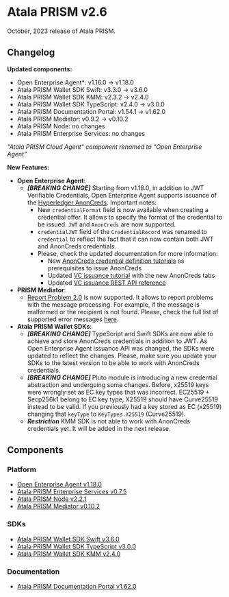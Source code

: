 # Atala PRISM v2.6

October, 2023 release of Atala PRISM.

## Changelog

**Updated components:**

- Open Enterprise Agent*: v1.16.0 -> v1.18.0
- Atala PRISM Wallet SDK Swift: v3.3.0 -> v3.6.0
- Atala PRISM Wallet SDK KMM: v2.3.2 -> v2.4.0
- Atala PRISM Wallet SDK TypeScript: v2.4.0 -> v3.0.0
- Atala PRISM Documentation Portal: v1.54.1 -> v1.62.0
- Atala PRISM Mediator: v0.9.2 -> v0.10.2
- Atala PRISM Node: no changes
- Atala PRISM Enterprise Services: no changes

*"Atala PRISM Cloud Agent" component renamed to "Open Enterprise Agent"*

**New Features:**

- **Open Enterprise Agent**:
  - ***[BREAKING CHANGE]*** Starting from v1.18.0, in addition to JWT Verifiable Credentials, Open Enterprise Agent supports issuance of the [Hyperledger AnonCreds](https://hyperledger.github.io/anoncreds-spec/). Important notes:
    - New `credentialFormat` field is now available when creating a credential offer. It allows to specify the format of the credential to be issued. `JWT` and `AnonCreds` are now supported.
    - `credentialJWT` field of the `CredentialRecord` was renamed to `credential` to reflect the fact that it can now contain both JWT and AnonCreds credentials.
    - Please, check the updated documentation for more information:
      * New [AnonCreds credential definition tutorials](https://docs.atalaprism.io/tutorials/category/credential-definition) as prerequisites to issue AnonCreds
      * Updated [VC issuance tutorial](https://staging-docs.atalaprism.io/tutorials/credentials/issue) with the new AnonCreds tabs
      * Updated [VC issuance REST API reference](https://staging-docs.atalaprism.io/agent-api/#tag/Issue-Credentials-Protocol/operation/createCredentialOffer)
- **PRISM Mediator**:
  - [Report Problem 2.0](https://didcomm.org/report-problem/2.0/) is now supported. It allows to report problems with the message processing. For example, if the message is malformed or the recipient is not found. Please, check the full list of supported error messages [here](https://github.com/input-output-hk/atala-prism-mediator/blob/main/Mediator-Error_Handling.md).
- **Atala PRISM Wallet SDKs**:
  - ***[BREAKING CHANGE]*** TypeScript and Swift SDKs are now able to achieve and store AnonCreds credentials in addition to JWT. As Open Enterprise Agent issuance API was changed, the SDKs were updated to reflect the changes. Please, make sure you update your SDKs to the latest version to be able to work with AnonCreds credentials.
  - ***[BREAKING CHANGE]*** Pluto module is introducing a new credential abstraction and undergoing some changes. Before, x25519 keys were wrongly set as EC key types that was incorrect. EC25519 + Secp256k1 belong to EC key type, X25519 should have Curve25519 instead to be valid. If you previously had a key stored as EC (x25519) changing that `keyType` to `KeyTypes.X25519` (Curve25519).
  - ***Restriction*** KMM SDK is not able to work with AnonCreds credentials yet. It will be added in the next release.

## Components

### Platform

* [Open Enterprise Agent v1.18.0](https://github.com/hyperledger-labs/open-enterprise-agent/releases/tag/prism-agent-v1.18.0)
* [Atala PRISM Enterprise Services v0.7.5](https://github.com/input-output-hk/atala-prism-products/releases/tag/prism-enterprise-services-v0.7.5)
* [Atala PRISM Node v2.2.1](https://github.com/input-output-hk/atala-prism/releases/tag/v2.2.1)
* [Atala PRISM Mediator v0.10.2](https://github.com/input-output-hk/atala-prism-mediator/releases/tag/prism-mediator-v0.10.2)

### SDKs

* [Atala PRISM Wallet SDK Swift v3.6.0](https://github.com/input-output-hk/atala-prism-wallet-sdk-swift/releases/tag/3.6.0)
* [Atala PRISM Wallet SDK TypeScript v3.0.0](https://github.com/input-output-hk/atala-prism-wallet-sdk-ts/releases/tag/v3.0.0)
* [Atala PRISM Wallet SDK KMM v2.4.0](https://github.com/input-output-hk/atala-prism-wallet-sdk-kmm/releases/tag/v2.4.0)

### Documentation

* [Atala PRISM Documentation Portal v1.62.0](https://github.com/input-output-hk/atala-prism-docs/releases/tag/v1.62.0)
